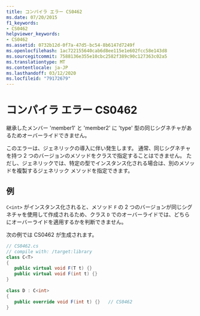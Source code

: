 ```yaml
---
title: コンパイラ エラー CS0462
ms.date: 07/20/2015
f1_keywords:
- CS0462
helpviewer_keywords:
- CS0462
ms.assetid: 0732b12d-0f7a-47d5-bc54-8b6147d7249f
ms.openlocfilehash: 1ac722155640cab6d8ee115e1e602fcc58e143d8
ms.sourcegitcommit: 7588136e355e10cbc2582f389c90c127363c02a5
ms.translationtype: MT
ms.contentlocale: ja-JP
ms.lasthandoff: 03/12/2020
ms.locfileid: "79172679"
---
```

# <a name="compiler-error-cs0462"></a>コンパイラ エラー CS0462
継承したメンバー 'member1' と 'member2' に 'type' 型の同じシグネチャがあるためオーバーライドできません。  
  
 このエラーは、ジェネリックの導入に伴い発生します。 通常、同じシグネチャを持つ 2 つのバージョンのメソッドをクラスで指定することはできません。 ただし、ジェネリックでは、特定の型でインスタンス化される場合は、別のメソッドを複製するジェネリック メソッドを指定できます。  
  
## <a name="example"></a>例  
 `C<int>` がインスタンス化されると、メソッド `F` の 2 つのバージョンが同じシグネチャを使用して作成されるため、クラス `D` でのオーバーライドでは、どちらにオーバーライドを適用するかを判断できません。  
  
 次の例では CS0462 が生成されます。  
  
```csharp  
// CS0462.cs  
// compile with: /target:library  
class C<T>
{  
   public virtual void F(T t) {}  
   public virtual void F(int t) {}  
}  
  
class D : C<int>
{  
   public override void F(int t) {}   // CS0462  
}  
```
